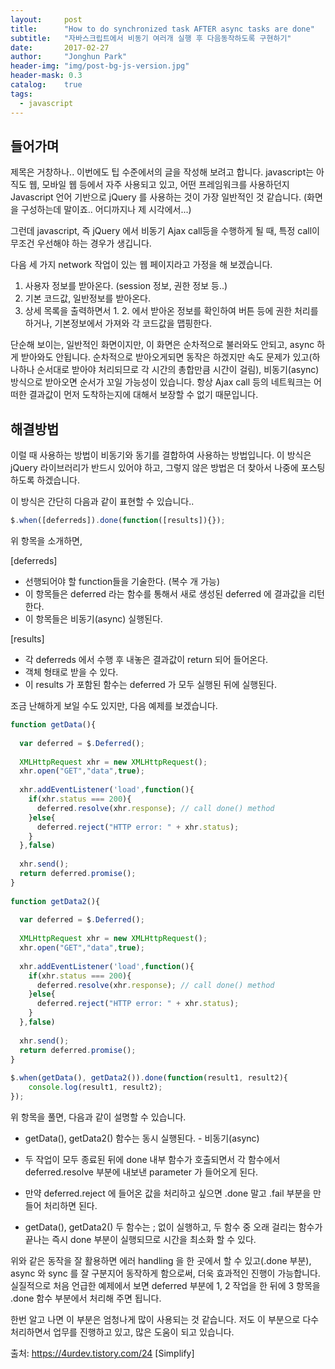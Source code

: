 ```yaml
---
layout:     post
title:      "How to do synchronized task AFTER async tasks are done"
subtitle:   "자바스크립트에서 비동기 여러개 실행 후 다음동작하도록 구현하기"
date:       2017-02-27
author:     "Jonghun Park"
header-img: "img/post-bg-js-version.jpg"
header-mask: 0.3
catalog:    true
tags:
  - javascript
---
```


## 들어가며

제목은 거창하나.. 이번에도 팁 수준에서의 글을 작성해 보려고 합니다. javascript는 아직도 웹, 모바일 웹 등에서 자주 사용되고 있고, 어떤 프레임워크를 사용하던지 Javascript 언어 기반으로 jQuery 를 사용하는 것이 가장 일반적인 것 같습니다. (화면을 구성하는데 말이죠.. 어디까지나 제 시각에서...)

그런데 javascript, 즉 jQuery 에서 비동기 Ajax call등을 수행하게 될 때, 특정 call이 무조건 우선해야 하는 경우가 생깁니다.

다음 세 가지 network 작업이 있는 웹 페이지라고 가정을 해 보겠습니다.

1. 사용자 정보를 받아온다. (session 정보, 권한 정보 등..)
2. 기본 코드값, 일반정보를 받아온다. 
3. 상세 목록을 출력하면서 1. 2. 에서 받아온 정보를 확인하여 버튼 등에 권한 처리를 하거나, 기본정보에서 가져와 각 코드값을 맵핑한다. 

단순해 보이는, 일반적인 화면이지만, 이 화면은 순차적으로 불러와도 안되고, async 하게 받아와도 안됩니다. 순차적으로 받아오게되면 동작은 하겠지만 속도 문제가 있고(하나하나 순서대로 받아야 처리되므로 각 시간의 총합만큼 시간이 걸림), 비동기(async) 방식으로 받아오면 순서가 꼬일 가능성이 있습니다. 항상 Ajax call 등의 네트웍크는 어떠한 결과값이 먼저 도착하는지에 대해서 보장할 수 없기 때문입니다. 

## 해결방법

이럴 때 사용하는 방법이 비동기와 동기를 결합하여 사용하는 방법입니다. 이 방식은 jQuery 라이브러리가 반드시 있어야 하고, 그렇지 않은 방법은 더 찾아서 나중에 포스팅 하도록 하겠습니다. 

이 방식은 간단히 다음과 같이 표현할 수 있습니다..

```js
$.when([deferreds]).done(function([results]){});
```

위 항목을 소개하면, 


[deferreds]

- 선행되어야 할 function들을 기술한다. (복수 개 가능)
- 이 항목들은 deferred 라는 함수를 통해서 새로 생성된 deferred 에 결과값을 리턴한다. 
- 이 항목들은 비동기(async) 실행된다. 

[results]

- 각 deferreds 에서 수행 후 내놓은 결과값이 return 되어 들어온다. 
- 객체 형태로 받을 수 있다. 
- 이 results 가 포함된 함수는 deferred 가 모두 실행된 뒤에 실행된다. 


조금 난해하게 보일 수도 있지만, 다음 예제를 보겠습니다. 


```js
function getData(){
 
  var deferred = $.Deferred();
  
  XMLHttpRequest xhr = new XMLHttpRequest();
  xhr.open("GET","data",true);
  
  xhr.addEventListener('load',function(){
    if(xhr.status === 200){
      deferred.resolve(xhr.response); // call done() method
    }else{
      deferred.reject("HTTP error: " + xhr.status);
    }
  },false) 
  
  xhr.send();
  return deferred.promise();
}
 
function getData2(){
 
  var deferred = $.Deferred();
  
  XMLHttpRequest xhr = new XMLHttpRequest();
  xhr.open("GET","data",true);
  
  xhr.addEventListener('load',function(){
    if(xhr.status === 200){
      deferred.resolve(xhr.response); // call done() method
    }else{
      deferred.reject("HTTP error: " + xhr.status);
    }
  },false) 
  
  xhr.send();
  return deferred.promise();
}
 
$.when(getData(), getData2()).done(function(result1, result2){
    console.log(result1, result2);
});
```


위 항목을 풀면, 다음과 같이 설명할 수 있습니다. 


- getData(), getData2() 함수는 동시 실행된다. - 비동기(async)

- 두 작업이 모두 종료된 뒤에 done 내부 함수가 호출되면서 각 함수에서 deferred.resolve 부분에 내보낸 parameter 가 들어오게 된다. 

- 만약 deferred.reject 에 들어온 값을 처리하고 싶으면 .done 말고 .fail 부분을 만들어 처리하면 된다. 

- getData(), getData2() 두 함수는 ; 없이 실행하고, 두 함수 중 오래 걸리는 함수가 끝나는 즉시 done 부분이 실행되므로 시간을 최소화 할 수 있다. 


위와 같은 동작을 잘 활용하면 에러 handling 을 한 곳에서 할 수 있고(.done 부분), async 와 sync 를 잘 구분지어 동작하게 함으로써, 더욱 효과적인 진행이 가능합니다. 실질적으로 처음 언급한 예제에서 보면 deferred 부분에 1, 2 작업을 한 뒤에 3 항목을 .done 함수 부분에서 처리해 주면 됩니다. 


한번 알고 나면 이 부분은 엄청나게 많이 사용되는 것 같습니다. 저도 이 부분으로 다수 처리하면서 업무를 진행하고 있고, 많은 도움이 되고 있습니다. 



출처: https://4urdev.tistory.com/24 [Simplify]